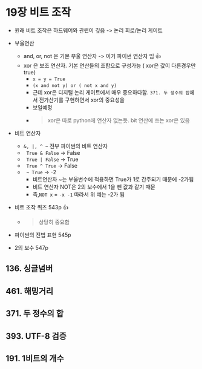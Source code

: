 # 19장 비트 조작

- 원래 비트 조작은 하드웨어와 관련이 깊음 -> 논리 회로/논리 게이트
- 부울연산
  - and, or, not  은 기본 부울 연산자 -> 이거 파이썬 연산자 임 👍
  - xor 은 보조 연산자. 기본 연산들의 조합으로 구성가능 ( xor은 값이 다른경우만 true)
    - `x = y = True`
    - `(x and not y) or ( not x and y)`
    - 근데 xor은 디지털 논리 게이트에서 매우 중요하다함. `371. 두 정수의 합`에서 전가산기를 구현하면서 xor의 중요성을 
    - 보일예정
    - > xor은 따로 python에 연산자 없는듯. bit 연산에 쓰는 xor은 있음

- 비트 연산자
  - `&, |, ^ ~` 전부 파이썬의 비트 연산자
  - ` True & False` -> False
  - ` True | False` -> True
  - ` True ^ True` -> False
  - ` ~ True` -> -2
    - 비트연산자 ~는 부울변수에 적용하면 True가 1로 간주되기 때문에 -2가됨
    - 비트 연산자 NOT은 2의 보수에서 1을 뺀 값과 같기 때문
    - 즉,`NOT x` = `-x -1` 따라서 위 예는 -2가 됨

- 비트 조작 퀴즈 543p 👍
  - > 상당히 중요함

- 파이썬의 진법 표현 545p

- 2의 보수 547p

## 136. 싱글넘버

## 461. 해밍거리

## 371. 두 정수의 합

## 393. UTF-8 검증

## 191. 1비트의 개수
